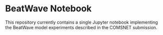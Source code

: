 # BeatWave Notebook

This repository currently contains a single Jupyter notebook implementing the BeatWave model experiments described in the COMSNET submission.
